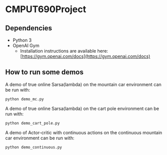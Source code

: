 # CMPUT690Project

## Dependencies
* Python 3
* OpenAI Gym
    * Installation instructions are available here: [https://gym.openai.com/docs](https://gym.openai.com/docs)

## How to run some demos
A demo of true online Sarsa(lambda) on the mountain car environment can be run with:
~~~~
python demo_mc.py
~~~~

A demo of true online Sarsa(lambda) on the cart pole environment can be run with:
~~~~
python demo_cart_pole.py
~~~~

A demo of Actor-critic with continuous actions on the continuous mountain car environment can be run with:
~~~~
python demo_continuous.py
~~~~
